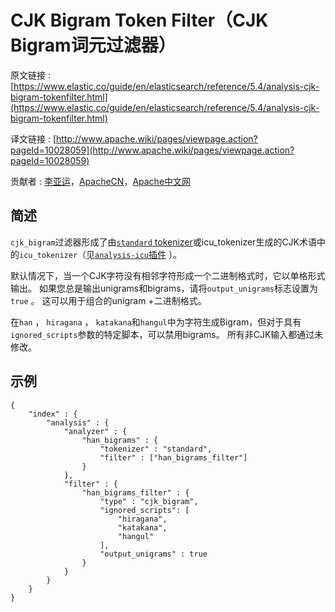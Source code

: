 # CJK Bigram Token Filter（CJK Bigram词元过滤器）

原文链接 :[https://www.elastic.co/guide/en/elasticsearch/reference/5.4/analysis-cjk-bigram-tokenfilter.html](https://www.elastic.co/guide/en/elasticsearch/reference/5.4/analysis-cjk-bigram-tokenfilter.html)

译文链接 : [http://www.apache.wiki/pages/viewpage.action?pageId=10028059](http://www.apache.wiki/pages/viewpage.action?pageId=10028059)

贡献者 : [李亚运](/display/~liyayun)，[ApacheCN](/display/~apachecn)，[Apache中文网](/display/~apachechina)

## 简述

`cjk_bigram`过滤器形成了由[`standard` tokenizer](https://www.elastic.co/guide/en/elasticsearch/reference/5.3/analysis-standard-tokenizer.html)或icu_tokenizer生成的CJK术语中的`icu_tokenizer`（见[`analysis-icu`插件](https://www.elastic.co/guide/en/elasticsearch/plugins/5.3/analysis-icu-tokenizer.html) ）。

默认情况下，当一个CJK字符没有相邻字符形成一个二进制格式时，它以单格形式输出。 如果您总是输出unigrams和bigrams，请将`output_unigrams`标志设置为`true` 。 这可以用于组合的unigram +二进制格式。

在`han` ， `hiragana` ， `katakana`和`hangul`中为字符生成Bigram，但对于具有`ignored_scripts`参数的特定脚本，可以禁用bigrams。 所有非CJK输入都通过未修改。

## 示例

```
{
    "index" : {
        "analysis" : {
            "analyzer" : {
                "han_bigrams" : {
                    "tokenizer" : "standard",
                    "filter" : ["han_bigrams_filter"]
                }
            },
            "filter" : {
                "han_bigrams_filter" : {
                    "type" : "cjk_bigram",
                    "ignored_scripts": [
                        "hiragana",
                        "katakana",
                        "hangul"
                    ],
                    "output_unigrams" : true
                }
            }
        }
    }
}

```